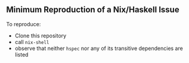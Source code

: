 ## Minimum Reproduction of a Nix/Haskell Issue

To reproduce:
- Clone this repository
- call `nix-shell`
- observe that neither `hspec` nor any of its transitive dependencies are listed

